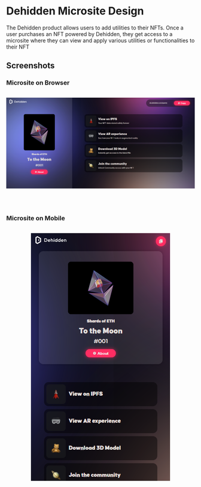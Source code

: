 # Dehidden Microsite Design

The Dehidden product allows users to add utilities to their NFTs. Once a user purchases an NFT powered by Dehidden, they get access to a microsite where they can view and apply various utilities or functionalities to their NFT

## Screenshots

### Microsite on Browser

## <p align="center"><img src="public\images\screenshots\browser.png" alt="Browser" align="center"/></p><br>

### Microsite on Mobile

## <p align="center"><img src="public\images\screenshots\mobile.png" alt="Mobile" align="center"/></p><br>